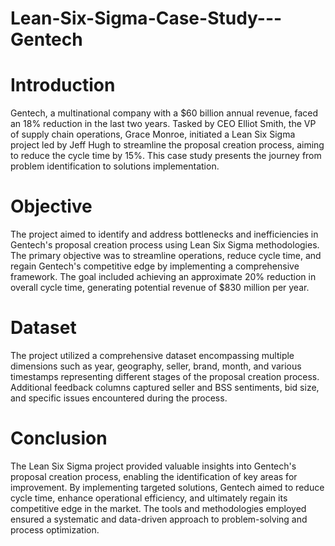 # Lean-Six-Sigma-Case-Study---Gentech

# Introduction
Gentech, a multinational company with a $60 billion annual revenue, faced an 18% reduction in the last two years. Tasked by CEO Elliot Smith, the VP of supply chain operations, Grace Monroe, initiated a Lean Six Sigma project led by Jeff Hugh to streamline the proposal creation process, aiming to reduce the cycle time by 15%. This case study presents the journey from problem identification to solutions implementation.

# Objective
The project aimed to identify and address bottlenecks and inefficiencies in Gentech's proposal creation process using Lean Six Sigma methodologies. The primary objective was to streamline operations, reduce cycle time, and regain Gentech's competitive edge by implementing a comprehensive framework. The goal included achieving an approximate 20% reduction in overall cycle time, generating potential revenue of $830 million per year.

# Dataset
The project utilized a comprehensive dataset encompassing multiple dimensions such as year, geography, seller, brand, month, and various timestamps representing different stages of the proposal creation process. Additional feedback columns captured seller and BSS sentiments, bid size, and specific issues encountered during the process.

#  Conclusion
The Lean Six Sigma project provided valuable insights into Gentech's proposal creation process, enabling the identification of key areas for improvement. By implementing targeted solutions, Gentech aimed to reduce cycle time, enhance operational efficiency, and ultimately regain its competitive edge in the market. The tools and methodologies employed ensured a systematic and data-driven approach to problem-solving and process optimization.
